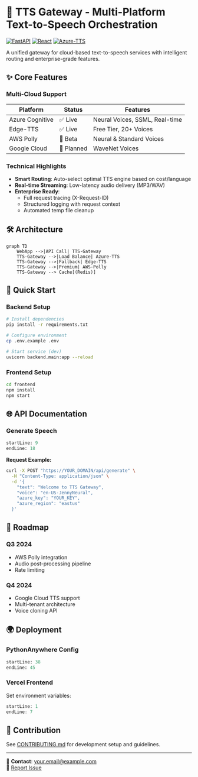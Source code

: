 # 🎤 TTS Gateway - Multi-Platform Text-to-Speech Orchestration

[![FastAPI](https://img.shields.io/badge/FastAPI-0.104.1-green)](https://fastapi.tiangolo.com)
[![React](https://img.shields.io/badge/React-18.2.0-blue)](https://react.dev)
[![Azure-TTS](https://img.shields.io/badge/Azure%20TTS-3.30.0-blueviolet)](https://azure.microsoft.com/en-us/products/cognitive-services/text-to-speech)

A unified gateway for cloud-based text-to-speech services with intelligent routing and enterprise-grade features.

## ✨ Core Features

### Multi-Cloud Support
| Platform      | Status     | Features                          |
|---------------|------------|-----------------------------------|
| Azure Cognitive | ✅ Live    | Neural Voices, SSML, Real-time    |
| Edge-TTS      | ✅ Live    | Free Tier, 20+ Voices             |
| AWS Polly     | 🚧 Beta    | Neural & Standard Voices          |
| Google Cloud  | 🚧 Planned | WaveNet Voices                    |

### Technical Highlights
- **Smart Routing**: Auto-select optimal TTS engine based on cost/language
- **Real-time Streaming**: Low-latency audio delivery (MP3/WAV)
- **Enterprise Ready**:
  - Full request tracing (X-Request-ID)
  - Structured logging with request context
  - Automated temp file cleanup

## 🛠️ Architecture

```mermaid
graph TD
    WebApp -->|API Call| TTS-Gateway
    TTS-Gateway -->|Load Balance| Azure-TTS
    TTS-Gateway -->|Fallback| Edge-TTS
    TTS-Gateway -->|Premium| AWS-Polly
    TTS-Gateway --> Cache[(Redis)]
```

## 🚀 Quick Start

### Backend Setup
```bash
# Install dependencies
pip install -r requirements.txt

# Configure environment
cp .env.example .env

# Start service (dev)
uvicorn backend.main:app --reload
```

### Frontend Setup
```bash
cd frontend
npm install
npm start
```

## 🌐 API Documentation

### Generate Speech
```python:backend/routers/tts_router.py
startLine: 9
endLine: 18
```

**Request Example:**
```bash
curl -X POST "https://YOUR_DOMAIN/api/generate" \
  -H "Content-Type: application/json" \
  -d '{
    "text": "Welcome to TTS Gateway",
    "voice": "en-US-JennyNeural",
    "azure_key": "YOUR_KEY",
    "azure_region": "eastus"
  }'
```

## 🔮 Roadmap

### Q3 2024
- AWS Polly integration
- Audio post-processing pipeline
- Rate limiting

### Q4 2024
- Google Cloud TTS support
- Multi-tenant architecture
- Voice cloning API

## 🌍 Deployment

### PythonAnywhere Config
```python:backend/main.py
startLine: 38
endLine: 45
```

### Vercel Frontend
Set environment variables:
```javascript:frontend/src/config.js
startLine: 1
endLine: 7
```

## 🤝 Contribution
See [CONTRIBUTING.md](CONTRIBUTING.md) for development setup and guidelines.

---

📧 **Contact**: [your.email@example.com](mailto:your.email@example.com)  
🐛 [Report Issue](https://github.com/yourusername/text-to-speech-bot/issues)


